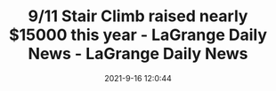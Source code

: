 ---
"title": "9/11 Stair Climb raised nearly $15000 this year - LaGrange Daily News - LaGrange Daily News"
"date": "2021-9-16 12:0:44"
"feed_name": "GOOGLENEWSINDUSTRIAL"
"feed_website": "https://news.google.com/search?q=industrial%2Bincident&hl=en-US&gl=US&ceid=US:en"
"feed_rss": "https://news.google.com/rss/search?q=industrial%2Bincident&hl=en-US&gl=US&ceid=US:en"
"link": "https://www.lagrangenews.com/2021/09/16/9-11-stair-climb-raised-nearly-15000-this-year/"
"file": "_posts/2021-1-1-93a5ee2a06df9a2a0b380cfdc1c8373f94a74120.md"
"accident": "0"
"drilling": "0"
---